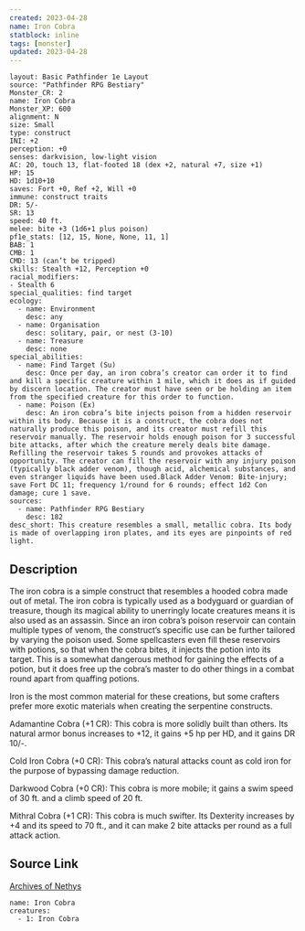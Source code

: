 ```yaml
---
created: 2023-04-28
name: Iron Cobra
statblock: inline
tags: [monster]
updated: 2023-04-28
---
```

```statblock
layout: Basic Pathfinder 1e Layout
source: "Pathfinder RPG Bestiary"
Monster_CR: 2
name: Iron Cobra
Monster_XP: 600
alignment: N
size: Small
type: construct
INI: +2
perception: +0
senses: darkvision, low-light vision
AC: 20, touch 13, flat-footed 18 (dex +2, natural +7, size +1)
HP: 15
HD: 1d10+10
saves: Fort +0, Ref +2, Will +0
immune: construct traits
DR: 5/-
SR: 13
speed: 40 ft.
melee: bite +3 (1d6+1 plus poison)
pf1e_stats: [12, 15, None, None, 11, 1]
BAB: 1
CMB: 1
CMD: 13 (can’t be tripped)
skills: Stealth +12, Perception +0
racial_modifiers:
- Stealth 6
special_qualities: find target
ecology:
  - name: Environment
    desc: any
  - name: Organisation
    desc: solitary, pair, or nest (3-10)
  - name: Treasure
    desc: none
special_abilities:
  - name: Find Target (Su)
    desc: Once per day, an iron cobra’s creator can order it to find and kill a specific creature within 1 mile, which it does as if guided by discern location. The creator must have seen or be holding an item from the specified creature for this order to function.
  - name: Poison (Ex)
    desc: An iron cobra’s bite injects poison from a hidden reservoir within its body. Because it is a construct, the cobra does not naturally produce this poison, and its creator must refill this reservoir manually. The reservoir holds enough poison for 3 successful bite attacks, after which the creature merely deals bite damage. Refilling the reservoir takes 5 rounds and provokes attacks of opportunity. The creator can fill the reservoir with any injury poison (typically black adder venom), though acid, alchemical substances, and even stranger liquids have been used.Black Adder Venom: Bite-injury; save Fort DC 11; frequency 1/round for 6 rounds; effect 1d2 Con damage; cure 1 save.
sources:
  - name: Pathfinder RPG Bestiary
    desc: 182
desc_short: This creature resembles a small, metallic cobra. Its body is made of overlapping iron plates, and its eyes are pinpoints of red light.
```
## Description
The iron cobra is a simple construct that resembles a hooded cobra made out of metal. The iron cobra is typically used as a bodyguard or guardian of treasure, though its magical ability to unerringly locate creatures means it is also used as an assassin. Since an iron cobra’s poison reservoir can contain multiple types of venom, the construct’s specific use can be further tailored by varying the poison used. Some spellcasters even fill these reservoirs with potions, so that when the cobra bites, it injects the potion into its target. This is a somewhat dangerous method for gaining the effects of a potion, but it does free up the cobra’s master to do other things in a combat round apart from quaffing potions.

Iron is the most common material for these creations, but some crafters prefer more exotic materials when creating the serpentine constructs.

Adamantine Cobra (+1 CR): This cobra is more solidly built than others. Its natural armor bonus increases to +12, it gains +5 hp per HD, and it gains DR 10/-.

Cold Iron Cobra (+0 CR): This cobra’s natural attacks count as cold iron for the purpose of bypassing damage reduction.

Darkwood Cobra (+0 CR): This cobra is more mobile; it gains a swim speed of 30 ft. and a climb speed of 20 ft.

Mithral Cobra (+1 CR): This cobra is much swifter. Its Dexterity increases by +4 and its speed to 70 ft., and it can make 2 bite attacks per round as a full attack action.
## Source Link
[Archives of Nethys](https://aonprd.com/MonsterDisplay.aspx?ItemName=Iron%20Cobra)
```encounter-table
name: Iron Cobra
creatures:
  - 1: Iron Cobra
```
